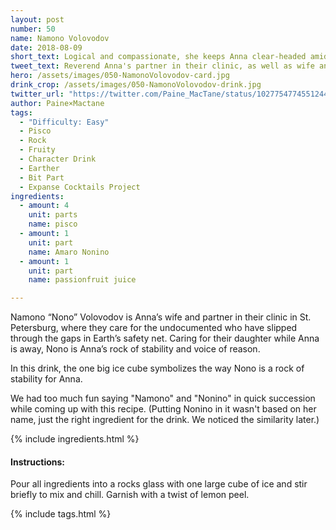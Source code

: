 ```yaml
---
layout: post
number: 50
name: Namono Volovodov
date: 2018-08-09
short_text: Logical and compassionate, she keeps Anna clear-headed amid political confusion.
tweet_text: Reverend Anna's partner in their clinic, as well as wife and co-mother; a voice of reason and compassion.
hero: /assets/images/050-NamonoVolovodov-card.jpg
drink_crop: /assets/images/050-NamonoVolovodov-drink.jpg
twitter_url: "https://twitter.com/Paine_MacTane/status/1027754774551244801"
author: Paine×Mactane
tags:
  - "Difficulty: Easy"
  - Pisco
  - Rock
  - Fruity
  - Character Drink
  - Earther
  - Bit Part
  - Expanse Cocktails Project
ingredients:
  - amount: 4
    unit: parts
    name: pisco
  - amount: 1
    unit: part
    name: Amaro Nonino
  - amount: 1
    unit: part
    name: passionfruit juice

---
```


Namono “Nono” Volovodov is Anna’s wife and partner in their clinic in St. Petersburg, where they care for the undocumented who have slipped through the gaps in Earth’s safety net. Caring for their daughter while Anna is away, Nono is Anna’s rock of stability and voice of reason.

In this drink, the one big ice cube symbolizes the way Nono is a rock of stability for Anna.

We had too much fun saying "Namono" and "Nonino" in quick succession while coming up with this recipe. (Putting Nonino in it wasn't based on her name, just the right ingredient for the drink. We noticed the similarity later.)

{% include ingredients.html %}

#### Instructions:

Pour all ingredients into a rocks glass with one large cube of ice and stir briefly to mix and chill. Garnish with a twist of lemon peel.

{% include tags.html %}
